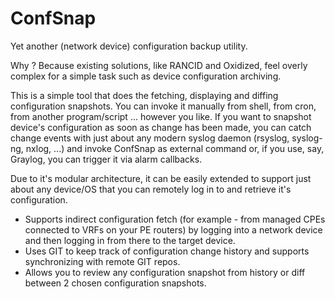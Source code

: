 # ConfSnap
Yet another (network device) configuration backup utility.

Why ? Because existing solutions, like RANCID and Oxidized, feel overly complex for a simple task such as device configuration archiving.

This is a simple tool that does the fetching, displaying and diffing configuration snapshots. You can invoke it manually from shell, from cron, from another program/script ... however you like.
If you want to snapshot device's configuration as soon as change has been made, you can catch change events with just about any modern syslog daemon (rsyslog, syslog-ng, nxlog, ...) and invoke ConfSnap as external command or, if you use, say, Graylog, you can trigger it via alarm callbacks.

Due to it's modular architecture, it can be easily extended to support just about any device/OS that you can remotely log in to and retrieve it's configuration.

* Supports indirect configuration fetch (for example - from managed CPEs connected to VRFs on your PE routers) by logging into a network device and then logging in from there to the target device.
* Uses GIT to keep track of configuration change history and supports synchronizing with remote GIT repos.
* Allows you to review any configuration snapshot from history or diff between 2 chosen configuration snapshots.
